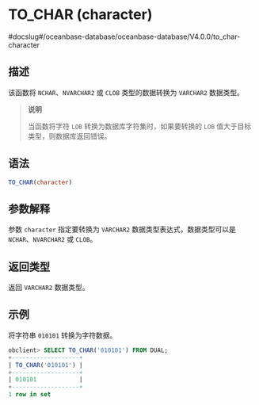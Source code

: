 TO_CHAR (character) 
========================================
#docslug#/oceanbase-database/oceanbase-database/V4.0.0/to_char-character


描述 
-----------------------

该函数将 `NCHAR`、`NVARCHAR2` 或 `CLOB` 类型的数据转换为 `VARCHAR2` 数据类型。
>**说明**
>
>当函数将字符 `LOB` 转换为数据库字符集时，如果要转换的 `LOB` 值大于目标类型，则数据库返回错误。

语法 
-----------------------

```sql
TO_CHAR(character)
```



参数解释 
-------------------------

参数 `character` 指定要转换为 `VARCHAR2` 数据类型表达式，数据类型可以是 `NCHAR`、`NVARCHAR2` 或 `CLOB`。

返回类型 
-------------------------

返回 `VARCHAR2` 数据类型。

示例 
-----------------------

将字符串 `010101` 转换为字符数据。

```sql
obclient> SELECT TO_CHAR('010101') FROM DUAL;
+-------------------+
| TO_CHAR('010101') |
+-------------------+
| 010101            |
+-------------------+
1 row in set
```


